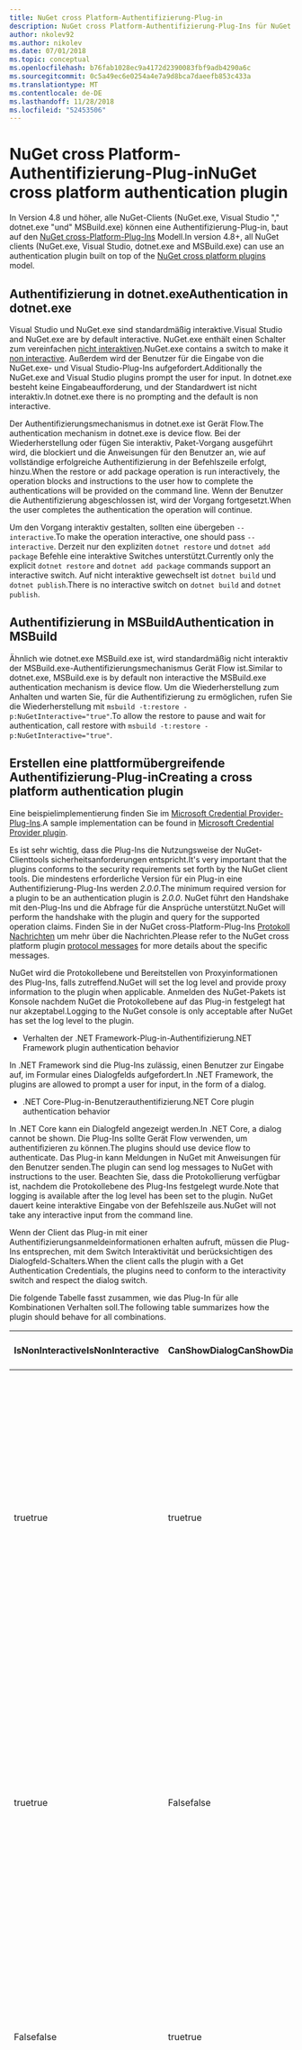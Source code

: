 ```yaml
---
title: NuGet cross Platform-Authentifizierung-Plug-in
description: NuGet cross Platform-Authentifizierung-Plug-Ins für NuGet.exe "," dotnet.exe "," msbuild.exe "und" Visual Studio
author: nkolev92
ms.author: nikolev
ms.date: 07/01/2018
ms.topic: conceptual
ms.openlocfilehash: b76fab1028ec9a4172d2390083fbf9adb4290a6c
ms.sourcegitcommit: 0c5a49ec6e0254a4e7a9d8bca7daeefb853c433a
ms.translationtype: MT
ms.contentlocale: de-DE
ms.lasthandoff: 11/28/2018
ms.locfileid: "52453506"
---
```

# <a name="nuget-cross-platform-authentication-plugin"></a><span data-ttu-id="85a91-103">NuGet cross Platform-Authentifizierung-Plug-in</span><span class="sxs-lookup"><span data-stu-id="85a91-103">NuGet cross platform authentication plugin</span></span>

<span data-ttu-id="85a91-104">In Version 4.8 und höher, alle NuGet-Clients (NuGet.exe, Visual Studio "," dotnet.exe "und" MSBuild.exe) können eine Authentifizierung-Plug-in, baut auf den [NuGet cross-Platform-Plug-Ins](NuGet-Cross-Platform-Plugins.md) Modell.</span><span class="sxs-lookup"><span data-stu-id="85a91-104">In version 4.8+, all NuGet clients (NuGet.exe, Visual Studio, dotnet.exe and MSBuild.exe) can use an authentication plugin built on top of the [NuGet cross platform plugins](NuGet-Cross-Platform-Plugins.md) model.</span></span>

## <a name="authentication-in-dotnetexe"></a><span data-ttu-id="85a91-105">Authentifizierung in dotnet.exe</span><span class="sxs-lookup"><span data-stu-id="85a91-105">Authentication in dotnet.exe</span></span>

<span data-ttu-id="85a91-106">Visual Studio und NuGet.exe sind standardmäßig interaktive.</span><span class="sxs-lookup"><span data-stu-id="85a91-106">Visual Studio and NuGet.exe are by default interactive.</span></span> <span data-ttu-id="85a91-107">NuGet.exe enthält einen Schalter zum vereinfachen [nicht interaktiven](../../tools/nuget-exe-CLI-Reference.md).</span><span class="sxs-lookup"><span data-stu-id="85a91-107">NuGet.exe contains a switch to make it [non interactive](../../tools/nuget-exe-CLI-Reference.md).</span></span>
<span data-ttu-id="85a91-108">Außerdem wird der Benutzer für die Eingabe von die NuGet.exe- und Visual Studio-Plug-Ins aufgefordert.</span><span class="sxs-lookup"><span data-stu-id="85a91-108">Additionally the NuGet.exe and Visual Studio plugins prompt the user for input.</span></span>
<span data-ttu-id="85a91-109">In dotnet.exe besteht keine Eingabeaufforderung, und der Standardwert ist nicht interaktiv.</span><span class="sxs-lookup"><span data-stu-id="85a91-109">In dotnet.exe there is no prompting and the default is non interactive.</span></span>

<span data-ttu-id="85a91-110">Der Authentifizierungsmechanismus in dotnet.exe ist Gerät Flow.</span><span class="sxs-lookup"><span data-stu-id="85a91-110">The authentication mechanism in dotnet.exe is device flow.</span></span> <span data-ttu-id="85a91-111">Bei der Wiederherstellung oder fügen Sie interaktiv, Paket-Vorgang ausgeführt wird, die blockiert und die Anweisungen für den Benutzer an, wie auf vollständige erfolgreiche Authentifizierung in der Befehlszeile erfolgt, hinzu.</span><span class="sxs-lookup"><span data-stu-id="85a91-111">When the restore or add package operation is run interactively, the operation blocks and instructions to the user how to complete the authentications will be provided on the command line.</span></span>
<span data-ttu-id="85a91-112">Wenn der Benutzer die Authentifizierung abgeschlossen ist, wird der Vorgang fortgesetzt.</span><span class="sxs-lookup"><span data-stu-id="85a91-112">When the user completes the authentication the operation will continue.</span></span>

<span data-ttu-id="85a91-113">Um den Vorgang interaktiv gestalten, sollten eine übergeben `--interactive`.</span><span class="sxs-lookup"><span data-stu-id="85a91-113">To make the operation interactive, one should pass `--interactive`.</span></span>
<span data-ttu-id="85a91-114">Derzeit nur den expliziten `dotnet restore` und `dotnet add package` Befehle eine interaktive Switches unterstützt.</span><span class="sxs-lookup"><span data-stu-id="85a91-114">Currently only the explicit `dotnet restore` and `dotnet add package` commands support an interactive switch.</span></span>
<span data-ttu-id="85a91-115">Auf nicht interaktive gewechselt ist `dotnet build` und `dotnet publish`.</span><span class="sxs-lookup"><span data-stu-id="85a91-115">There is no interactive switch on `dotnet build` and `dotnet publish`.</span></span>

## <a name="authentication-in-msbuild"></a><span data-ttu-id="85a91-116">Authentifizierung in MSBuild</span><span class="sxs-lookup"><span data-stu-id="85a91-116">Authentication in MSBuild</span></span>

<span data-ttu-id="85a91-117">Ähnlich wie dotnet.exe MSBuild.exe ist, wird standardmäßig nicht interaktiv der MSBuild.exe-Authentifizierungsmechanismus Gerät Flow ist.</span><span class="sxs-lookup"><span data-stu-id="85a91-117">Similar to dotnet.exe, MSBuild.exe is by default non interactive the MSBuild.exe authentication mechanism is device flow.</span></span>
<span data-ttu-id="85a91-118">Um die Wiederherstellung zum Anhalten und warten Sie, für die Authentifizierung zu ermöglichen, rufen Sie die Wiederherstellung mit `msbuild -t:restore -p:NuGetInteractive="true"`.</span><span class="sxs-lookup"><span data-stu-id="85a91-118">To allow the restore to pause and wait for authentication, call restore with `msbuild -t:restore -p:NuGetInteractive="true"`.</span></span>

## <a name="creating-a-cross-platform-authentication-plugin"></a><span data-ttu-id="85a91-119">Erstellen eine plattformübergreifende Authentifizierung-Plug-in</span><span class="sxs-lookup"><span data-stu-id="85a91-119">Creating a cross platform authentication plugin</span></span>

<span data-ttu-id="85a91-120">Eine beispielimplementierung finden Sie im [Microsoft Credential Provider-Plug-Ins](https://github.com/Microsoft/artifacts-credprovider).</span><span class="sxs-lookup"><span data-stu-id="85a91-120">A sample implementation can be found in [Microsoft Credential Provider plugin](https://github.com/Microsoft/artifacts-credprovider).</span></span>

<span data-ttu-id="85a91-121">Es ist sehr wichtig, dass die Plug-Ins die Nutzungsweise der NuGet-Clienttools sicherheitsanforderungen entspricht.</span><span class="sxs-lookup"><span data-stu-id="85a91-121">It's very important that the plugins conforms to the security requirements set forth by the NuGet client tools.</span></span>
<span data-ttu-id="85a91-122">Die mindestens erforderliche Version für ein Plug-in eine Authentifizierung-Plug-Ins werden *2.0.0*.</span><span class="sxs-lookup"><span data-stu-id="85a91-122">The minimum required version for a plugin to be an authentication plugin is *2.0.0*.</span></span>
<span data-ttu-id="85a91-123">NuGet führt den Handshake mit den-Plug-Ins und die Abfrage für die Ansprüche unterstützt.</span><span class="sxs-lookup"><span data-stu-id="85a91-123">NuGet will perform the handshake with the plugin and query for the supported operation claims.</span></span>
<span data-ttu-id="85a91-124">Finden Sie in der NuGet cross-Platform-Plug-Ins [Protokoll Nachrichten](NuGet-Cross-Platform-Plugins.md#protocol-messages-index) um mehr über die Nachrichten.</span><span class="sxs-lookup"><span data-stu-id="85a91-124">Please refer to the NuGet cross platform plugin [protocol messages](NuGet-Cross-Platform-Plugins.md#protocol-messages-index) for more details about the specific messages.</span></span>

<span data-ttu-id="85a91-125">NuGet wird die Protokollebene und Bereitstellen von Proxyinformationen des Plug-Ins, falls zutreffend.</span><span class="sxs-lookup"><span data-stu-id="85a91-125">NuGet will set the log level and provide proxy information to the plugin when applicable.</span></span>
<span data-ttu-id="85a91-126">Anmelden des NuGet-Pakets ist Konsole nachdem NuGet die Protokollebene auf das Plug-in festgelegt hat nur akzeptabel.</span><span class="sxs-lookup"><span data-stu-id="85a91-126">Logging to the NuGet console is only acceptable after NuGet has set the log level to the plugin.</span></span>

- <span data-ttu-id="85a91-127">Verhalten der .NET Framework-Plug-in-Authentifizierung</span><span class="sxs-lookup"><span data-stu-id="85a91-127">.NET Framework plugin authentication behavior</span></span>

<span data-ttu-id="85a91-128">In .NET Framework sind die Plug-Ins zulässig, einen Benutzer zur Eingabe auf, im Formular eines Dialogfelds aufgefordert.</span><span class="sxs-lookup"><span data-stu-id="85a91-128">In .NET Framework, the plugins are allowed to prompt a user for input, in the form of a dialog.</span></span>

- <span data-ttu-id="85a91-129">.NET Core-Plug-in-Benutzerauthentifizierung</span><span class="sxs-lookup"><span data-stu-id="85a91-129">.NET Core plugin authentication behavior</span></span>

<span data-ttu-id="85a91-130">In .NET Core kann ein Dialogfeld angezeigt werden.</span><span class="sxs-lookup"><span data-stu-id="85a91-130">In .NET Core, a dialog cannot be shown.</span></span> <span data-ttu-id="85a91-131">Die Plug-Ins sollte Gerät Flow verwenden, um authentifizieren zu können.</span><span class="sxs-lookup"><span data-stu-id="85a91-131">The plugins should use device flow to authenticate.</span></span>
<span data-ttu-id="85a91-132">Das Plug-in kann Meldungen in NuGet mit Anweisungen für den Benutzer senden.</span><span class="sxs-lookup"><span data-stu-id="85a91-132">The plugin can send log messages to NuGet with instructions to the user.</span></span>
<span data-ttu-id="85a91-133">Beachten Sie, dass die Protokollierung verfügbar ist, nachdem die Protokollebene des Plug-Ins festgelegt wurde.</span><span class="sxs-lookup"><span data-stu-id="85a91-133">Note that logging is available after the log level has been set to the plugin.</span></span>
<span data-ttu-id="85a91-134">NuGet dauert keine interaktive Eingabe von der Befehlszeile aus.</span><span class="sxs-lookup"><span data-stu-id="85a91-134">NuGet will not take any interactive input from the command line.</span></span>

<span data-ttu-id="85a91-135">Wenn der Client das Plug-in mit einer Authentifizierungsanmeldeinformationen erhalten aufruft, müssen die Plug-Ins entsprechen, mit dem Switch Interaktivität und berücksichtigen des Dialogfeld-Schalters.</span><span class="sxs-lookup"><span data-stu-id="85a91-135">When the client calls the plugin with a Get Authentication Credentials, the plugins need to conform to the interactivity switch and respect the dialog switch.</span></span> 

<span data-ttu-id="85a91-136">Die folgende Tabelle fasst zusammen, wie das Plug-In für alle Kombinationen Verhalten soll.</span><span class="sxs-lookup"><span data-stu-id="85a91-136">The following table summarizes how the plugin should behave for all combinations.</span></span>

| <span data-ttu-id="85a91-137">IsNonInteractive</span><span class="sxs-lookup"><span data-stu-id="85a91-137">IsNonInteractive</span></span> | <span data-ttu-id="85a91-138">CanShowDialog</span><span class="sxs-lookup"><span data-stu-id="85a91-138">CanShowDialog</span></span> | <span data-ttu-id="85a91-139">-Plug-in-Verhalten</span><span class="sxs-lookup"><span data-stu-id="85a91-139">Plugin behavior</span></span> |
| ---------------- | ------------- | --------------- |
| <span data-ttu-id="85a91-140">true</span><span class="sxs-lookup"><span data-stu-id="85a91-140">true</span></span> | <span data-ttu-id="85a91-141">true</span><span class="sxs-lookup"><span data-stu-id="85a91-141">true</span></span> | <span data-ttu-id="85a91-142">Der Schalter IsNonInteractive hat Vorrang vor der Dialogfeld-Schalter.</span><span class="sxs-lookup"><span data-stu-id="85a91-142">The IsNonInteractive switch takes precedence over the dialog switch.</span></span> <span data-ttu-id="85a91-143">Das Plug-in ist nicht zulässig, um ein Dialogfeld angezeigt.</span><span class="sxs-lookup"><span data-stu-id="85a91-143">The plugin is not allowed to pop a dialog.</span></span> <span data-ttu-id="85a91-144">Diese Kombination ist nur gültig für .NET Framework-Plug-Ins</span><span class="sxs-lookup"><span data-stu-id="85a91-144">This combination is only valid for .NET Framework plugins</span></span> |
| <span data-ttu-id="85a91-145">true</span><span class="sxs-lookup"><span data-stu-id="85a91-145">true</span></span> | <span data-ttu-id="85a91-146">False</span><span class="sxs-lookup"><span data-stu-id="85a91-146">false</span></span> | <span data-ttu-id="85a91-147">Der Schalter IsNonInteractive hat Vorrang vor der Dialogfeld-Schalter.</span><span class="sxs-lookup"><span data-stu-id="85a91-147">The IsNonInteractive switch takes precedence over the dialog switch.</span></span> <span data-ttu-id="85a91-148">Das Plug-in ist nicht zulässig, um zu blockieren.</span><span class="sxs-lookup"><span data-stu-id="85a91-148">The plugin is not allowed to block.</span></span> <span data-ttu-id="85a91-149">Diese Kombination ist nur gültig für .NET Core-Plug-Ins</span><span class="sxs-lookup"><span data-stu-id="85a91-149">This combination is only valid for .NET Core plugins</span></span> |
| <span data-ttu-id="85a91-150">False</span><span class="sxs-lookup"><span data-stu-id="85a91-150">false</span></span> | <span data-ttu-id="85a91-151">true</span><span class="sxs-lookup"><span data-stu-id="85a91-151">true</span></span> | <span data-ttu-id="85a91-152">Das Plug-in sollte es sich um ein Dialogfeld angezeigt.</span><span class="sxs-lookup"><span data-stu-id="85a91-152">The plugin should show a dialog.</span></span> <span data-ttu-id="85a91-153">Diese Kombination ist nur gültig für .NET Framework-Plug-Ins</span><span class="sxs-lookup"><span data-stu-id="85a91-153">This combination is only valid for .NET Framework plugins</span></span> |
| <span data-ttu-id="85a91-154">False</span><span class="sxs-lookup"><span data-stu-id="85a91-154">false</span></span> | <span data-ttu-id="85a91-155">False</span><span class="sxs-lookup"><span data-stu-id="85a91-155">false</span></span> | <span data-ttu-id="85a91-156">Das Plug-in kann/sollte kein Dialogfeld angezeigt.</span><span class="sxs-lookup"><span data-stu-id="85a91-156">The plugin should/can not show a dialog.</span></span> <span data-ttu-id="85a91-157">Das Plug-in sollten Geräte Flow authentifizieren, indem Sie die Protokollierung von einer Anweisung Nachricht über die Protokollierung verwenden.</span><span class="sxs-lookup"><span data-stu-id="85a91-157">The plugin should use device flow to authenticate by logging an instruction message via the logger.</span></span> <span data-ttu-id="85a91-158">Diese Kombination ist nur gültig für .NET Core-Plug-Ins</span><span class="sxs-lookup"><span data-stu-id="85a91-158">This combination is only valid for .NET Core plugins</span></span> |

<span data-ttu-id="85a91-159">Finden Sie in der folgenden Spezifikationen, vor dem Schreiben eines Plug-Ins.</span><span class="sxs-lookup"><span data-stu-id="85a91-159">Please refer to the following specs before writing a plugin.</span></span>

- [<span data-ttu-id="85a91-160">NuGet-Paket herunterladen-Plug-in</span><span class="sxs-lookup"><span data-stu-id="85a91-160">NuGet Package Download Plugin</span></span>](https://github.com/NuGet/Home/wiki/NuGet-Package-Download-Plugin)
- [<span data-ttu-id="85a91-161">NuGet cross-Plat-Authentifizierung-Plug-in</span><span class="sxs-lookup"><span data-stu-id="85a91-161">NuGet cross plat authentication plugin</span></span>](https://github.com/NuGet/Home/wiki/NuGet-cross-plat-authentication-plugin)
